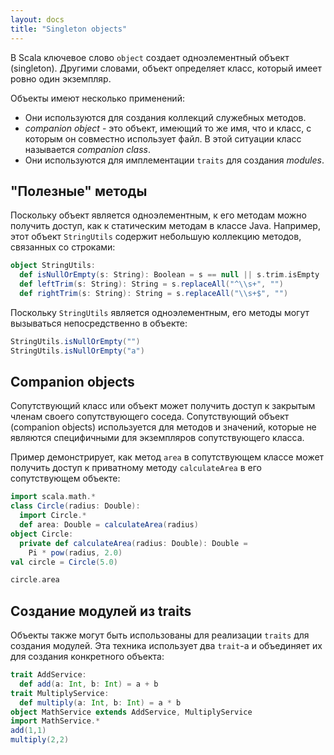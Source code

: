 ```yaml
---
layout: docs
title: "Singleton objects"
---
```


В Scala ключевое слово `object` создает одноэлементный объект (singleton). 
Другими словами, объект определяет класс, который имеет ровно один экземпляр.

Объекты имеют несколько применений:
- Они используются для создания коллекций служебных методов.
- _companion object_ - это объект, имеющий то же имя, что и класс, с которым он совместно использует файл. 
В этой ситуации класс называется _companion class_.
- Они используются для имплементации `traits` для создания _modules_.

## "Полезные" методы

Поскольку объект является одноэлементным, к его методам можно получить доступ, как к статическим методам в классе Java. 
Например, этот объект `StringUtils` содержит небольшую коллекцию методов, связанных со строками:

```scala mdoc:silent
object StringUtils:
  def isNullOrEmpty(s: String): Boolean = s == null || s.trim.isEmpty
  def leftTrim(s: String): String = s.replaceAll("^\\s+", "")
  def rightTrim(s: String): String = s.replaceAll("\\s+$", "")
```

Поскольку `StringUtils` является одноэлементным, его методы могут вызываться непосредственно в объекте:

```scala mdoc
StringUtils.isNullOrEmpty("")
StringUtils.isNullOrEmpty("a")
```

## Companion objects

Сопутствующий класс или объект может получить доступ к закрытым членам своего сопутствующего соседа. 
Сопутствующий объект (companion objects) используется для методов и значений, которые не являются специфичными для экземпляров сопутствующего класса.

Пример демонстрирует, как метод `area` в сопутствующем классе может получить доступ 
к приватному методу `calculateArea` в его сопутствующем объекте:

```scala mdoc:silent
import scala.math.*
class Circle(radius: Double):
  import Circle.*
  def area: Double = calculateArea(radius)
object Circle:
  private def calculateArea(radius: Double): Double =
    Pi * pow(radius, 2.0)
val circle = Circle(5.0)
```
```scala mdoc
circle.area
```

## Создание модулей из traits

Объекты также могут быть использованы для реализации `traits` для создания модулей. 
Эта техника использует два `trait`-а и объединяет их для создания конкретного объекта:

```scala mdoc
trait AddService:
  def add(a: Int, b: Int) = a + b
trait MultiplyService:
  def multiply(a: Int, b: Int) = a * b
object MathService extends AddService, MultiplyService
import MathService.*
add(1,1)
multiply(2,2)
```
